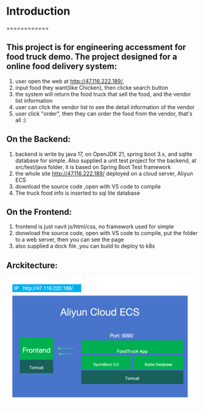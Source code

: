 # Introduction
============
## This project is for engineering accessment for food truck demo. The project designed for a online food delivery system:

1. user open the web at http://47.116.222.189/, 
2. input food they want(like Chicken), then clicke search button
3. the system will return the food truck that sell the food, and the vendor list information
4. user can click the vendor list to see the detail information of the vendor
5. user click "order", then they can order the food from the vendor, that's all :)


## On the Backend:
1. backend is write by java 17, on OpenJDK 21, spring boot 3.x, and sqlite database for simple. Also supplied a unit test  project for the backend, at src/test/java folder, it is based on Spring Boot Test framework
2. the whole site http://47.116.222.189/ deployed on a cloud server, Aliyun ECS
3. download the source code ,open with VS code to compile
4. The truck food info is inserted to sql lite database


## On the Frontend:
1. frontend is just navit js/html/css, no framework used for simple
2. donwload the source code, open with VS code to compile, put the folder to a web server, then you can see the page
3. also supplied a dock file ,you can build to deploy to k8s

## Arckitecture:
!["architecture image"](archi.png)

